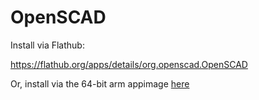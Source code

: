 # OpenSCAD
Install via Flathub:

https://flathub.org/apps/details/org.openscad.OpenSCAD

Or, install via the 64-bit arm appimage [here](https://files.openscad.org/rc/OpenSCAD-2021.01-RC6-aarch64.AppImage)
